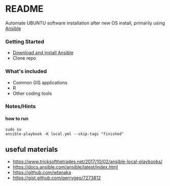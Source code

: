 # README #
Automate UBUNTU software installation after new OS install, primarily using [Ansible](https://www.ansible.com/)

### Getting Started ###

* [Download and install Ansible](https://docs.ansible.com/ansible/latest/installation_guide/intro_installation.html?extIdCarryOver=true&sc_cid=701f2000001OH7YAAW#latest-releases-via-apt-ubuntu)
* Clone repo

### What's included ###

* Common GIS applications
* R
* Other coding tools



### Notes/Hints ###

#### how to run ####
```
sudo su
ansible-playbook -K local.yml --skip-tags "finished"
```

## useful materials ##
* https://www.tricksofthetrades.net/2017/10/02/ansible-local-playbooks/
* https://docs.ansible.com/ansible/latest/index.html
* https://github.com/wtanaka
* https://gist.github.com/perrygeo/7273812

